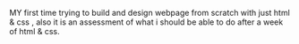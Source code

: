 MY first time trying to build and design webpage from scratch with just html & css , also it is an assessment of what i should be able to do after a week of html & css.
